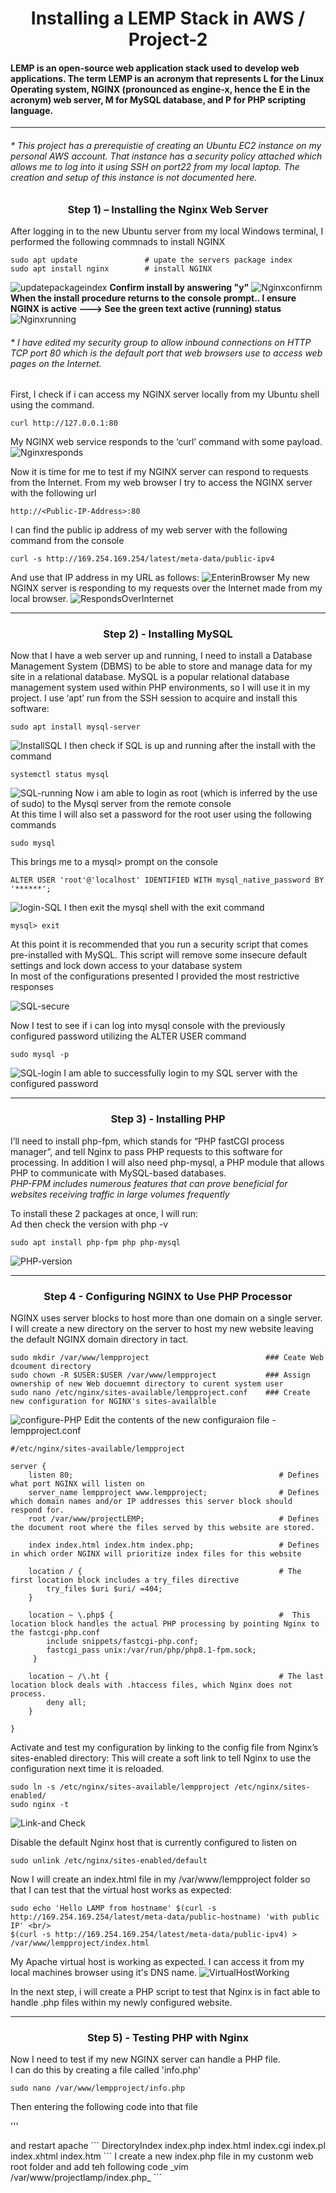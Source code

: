 # <div align="center"> Installing a LEMP Stack in AWS / Project-2 </div>
#### LEMP is an open-source web application stack used to develop web applications. The term LEMP is an acronym that represents L for the Linux Operating system, NGINX (pronounced as engine-x, hence the E in the acronym) web server, M for MySQL database, and P for PHP scripting language.
___
###### * This project has a prerequistie of creating an Ubuntu EC2 instance on my personal AWS account. That instance has a security policy attached which allows me to log into it using SSH on port22 from my local laptop. The creation and setup of this instance is not documented here. 

### <div align="center"> Step 1) – Installing the Nginx Web Server </div>
After logging in to the new Ubuntu server from my local Windows terminal, I performed the following commnads to install NGINX
```
sudo apt update               # upate the servers package index
sudo apt install nginx        # install NGINX
```

![updatepackageindex](./images/packageindex.PNG)
__Confirm install by answering "y"__
![Nginxconfirnm](./images/nginxconfirminstall2.PNG)
__When the install procedure returns to the console prompt.. I ensure NGINX is active ---> See the green text active (running) status__
![Nginxrunning](./images/nginxrunning2.PNG)

###### * I have edited my security group to allow inbound connections on HTTP TCP port 80 which is the default port that web browsers use to access web pages on the Internet.

First, I check if i can access my NGINX server locally from my Ubuntu shell using the command.
```
curl http://127.0.0.1:80
```
My NGINX web service responds to the ‘curl’ command with some payload.
![Nginxresponds](./images/nginxresponds.PNG)

Now it is time for me to test if my NGINX server can respond to requests from the Internet.
From my web browser I try to access the NGINX server with the following url
```
http://<Public-IP-Address>:80
```
I can find the public ip address of my web server with the following command from the console
```
curl -s http://169.254.169.254/latest/meta-data/public-ipv4
```
And use that IP address in my URL as follows:
![EnterinBrowser](./images/browserpublicip.PNG)
My new NGINX server is responding to my requests over the Internet made from my local browser.
![RespondsOverInternet](./images/respondsoverinternet.PNG)

___
### <div align="center"> Step 2) - Installing MySQL </div>

Now that I have a web server up and running, I need to install a Database Management System (DBMS) to be able to store and manage data for my site in a relational database. MySQL is a popular relational database management system used within PHP environments, so I will use it in my project.
I use ‘apt’ run from the SSH session to acquire and install this software:
```
sudo apt install mysql-server
```
![InstallSQL](./images/Installmysqlserver.PNG)
I then check if SQL is up and running after the install with the command
```
systemctl status mysql
```
![SQL-running](./images/sqlrunning.PNG)
Now i am able to login as root (which is inferred by the use of sudo) to the Mysql server from the remote console <br/>
At this time I will also set a password for the root user using the following commands

```
sudo mysql
```
This brings me to a mysql> prompt on the console
```
ALTER USER 'root'@'localhost' IDENTIFIED WITH mysql_native_password BY '******';
```

![login-SQL](./images/loginandsetpassword.PNG)
I then exit the mysql shell with the exit command
```
mysql> exit
```
At this point it is recommended that you run a security script that comes pre-installed with MySQL. This script will remove some insecure default settings and lock down access to your database system <br/>
In most of the configurations presented I provided the most restrictive responses

![SQL-secure](./images/sqlsecurityscript.PNG)

Now I test to see if i can log into mysql console with the previously configured password utilizing the ALTER USER command
```
sudo mysql -p
```
![SQL-login](./images/lognsqlwithpassword.PNG)
I am able to successfully login to my SQL server with the configured password
___
### <div align="center"> Step 3) - Installing PHP </div>
I’ll need to install php-fpm, which stands for “PHP fastCGI process manager”, and tell Nginx to pass PHP requests to this software for processing. 
In addition I will also need php-mysql, a PHP module that allows PHP to communicate with MySQL-based databases. <br/>
*PHP-FPM includes numerous features that can prove beneficial for websites receiving traffic in large volumes frequently*

To install these 2 packages at once, I will run: <br/>
Ad then check the version with php -v

```
sudo apt install php-fpm php php-mysql
```
![PHP-version](./images/installphpandversion.PNG)
___
### <div align="center"> Step 4 - Configuring NGINX to Use PHP Processor </div>
NGINX uses server blocks to host more than one domain on a single server.
I will create a new directory on the server to host my new website leaving the default NGINX domain directory in tact.
```
sudo mkdir /var/www/lempproject                          ### Ceate Web dcoument directory
sudo chown -R $USER:$USER /var/www/lempproject           ### Assign ownership of new Web docuemnt directory to curent system user
sudo nano /etc/nginx/sites-available/lempproject.conf    ### Create new configuration for NGINX's sites-availalble
```
![configure-PHP](./images/configurephp.PNG)
Edit the contents of the new configuraion file - lempproject.conf
```
#/etc/nginx/sites-available/lempproject

server {
    listen 80;                                              # Defines what port NGINX will listen on
    server_name lempproject www.lempproject;                # Defines which domain names and/or IP addresses this server block should respond for.
    root /var/www/projectLEMP;                              # Defines the document root where the files served by this website are stored.

    index index.html index.htm index.php;                   # Defines in which order NGINX will prioritize index files for this website

    location / {                                            # The first location block includes a try_files directive
        try_files $uri $uri/ =404;
    }

    location ~ \.php$ {                                     #  This location block handles the actual PHP processing by pointing Nginx to the fastcgi-php.conf 
        include snippets/fastcgi-php.conf;
        fastcgi_pass unix:/var/run/php/php8.1-fpm.sock;
     }

    location ~ /\.ht {                                      # The last location block deals with .htaccess files, which Nginx does not process.
        deny all;
    }

}
```
Activate and test my configuration by linking to the config file from Nginx’s sites-enabled directory:
This will create a soft link to tell Nginx to use the configuration next time it is reloaded.
```
sudo ln -s /etc/nginx/sites-available/lempproject /etc/nginx/sites-enabled/
sudo nginx -t
```
![Link-and Check](./images/symboliclinkandcheck.PNG)

Disable the default Nginx host that is currently configured to listen on 
```
sudo unlink /etc/nginx/sites-enabled/default
```

Now I will create an index.html file in my /var/www/lempproject folder so that I can test that the virtual host works as expected:

```
sudo echo 'Hello LAMP from hostname' $(curl -s http://169.254.169.254/latest/meta-data/public-hostname) 'with public IP' <br/> 
$(curl -s http://169.254.169.254/latest/meta-data/public-ipv4) > /var/www/lempproject/index.html
```
My Apache virtual host is working as expected. I can access it from my local machines browser using it's DNS name.
![VirtualHostWorking](./images/websitefrombrowser.PNG)

 In the next step, i will create a PHP script to test that Nginx is in fact able to handle .php files within my newly configured website.
___
### <div align="center"> Step 5) - Testing PHP with Nginx </div>

Now I need to test if my new NGINX server can handle a PHP file.<br/>
I can do this by creating a file called 'info.php' 

```
sudo nano /var/www/lempproject/info.php
```
Then entering the following code into that file

'''
<?php
phpinfo();
```

This is valid PHP code that will return information about my server.

My local browser is successful in retrieving data from my new NGINX webserver utilizing PHP interpreter
![PHPWorking](./images/phpsuccess.PNG)

*
*
*
*
*
*
*

Modify the /etc/apache2/mods-enabled/dir.conf in order to change Apache's default behavior which is to load an html file over a php file <br/>
and restart apache 
```
<IfModule mod_dir.c>
                DirectoryIndex index.php index.html index.cgi index.pl index.xhtml index.htm
</IfModule>
```
I create a new index.php file in my custonm web root folder and add teh following code
_vim /var/www/projectlamp/index.php_
```
<?php
phpinfo();
```

Finally , the browser renders the following page which provides inforamtion about my server from the perspective of PHP.

![PHPPageWorking](./images/phppagerendered.PNG)
